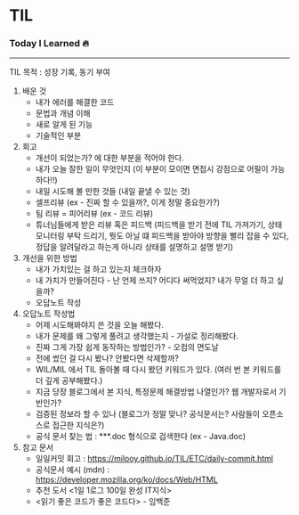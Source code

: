 # TIL
### Today I Learned :fire:
---
TIL 목적 : 성장 기록, 동기 부여

1) 배운 것
   - 내가 에러를 해결한 코드
   - 문법과 개념 이해
   - 새로 알게 된 기능
   - 기술적인 부분
2) 회고
   - 개선이 되었는가? 에 대한 부분을 적어야 한다.
   - 내가 오늘 잘한 일이 무엇인지 (이 부분이 모이면 면접시 강점으로 어필이 가능하다!!)
   - 내일 시도해 볼 만한 것들 (내일 끝낼 수 있는 것)
   - 셀프리뷰 (ex - 진짜 할 수 있을까?, 이게 정말 중요한가?)
   - 팀 리뷰 = 피어리뷰 (ex - 코드 리뷰)
   - 튜너님들에게 받은 리뷰 혹은 피드백 (피드백을 받기 전에 TIL 가져가기, 상태 모니터링 부탁 드리기, 뭣도 아닐 떄 피드백을 받아야 방향을 빨리 잡을 수 있다, 정답을 알려달라고 하는게 아니라 상태를 설명하고 설명 받기)
3) 개선을 위한 방법
   - 내가 가치있는 걸 하고 있는지 체크하자
   - 내 가치가 만들어진다 - 난 언제 쓰지? 어디다 써먹었지? 내가 무얼 더 하고 싶을까?
   - 오답노트 작성
4) 오답노트 작성법
   - 어제 시도해봐야지 쓴 것을 오늘 해봤다.
   - 내가 문제를 왜 그렇게 풀려고 생각했는지 - 가설로 정리해봤다.
   - 진짜 그게 가장 쉽게 동작하는 방법인가? - 오컴의 면도날
   - 전에 썼던 걸 다시 봤나? 안봤다면 삭제할까?
   - WIL/MIL 에서 TIL 돌아볼 때 다시 봤던 키워드가 있다. (여러 번 본 키워드를 더 깊게 공부해봤다.)
   - 지금 당장 블로그에서 본 지식, 특정문제 해결방법 나열인가? 웹 개발자로서 기반인가?
   - 검증된 정보라 할 수 있나 (블로그가 정말 맞나? 공식문서는? 사람들이 오픈소스로 접근한 지식은?)
   - 공식 문서 찾는 법 : ***.doc 형식으로 검색한다 (ex - Java.doc) 
5) 참고 문서
   - 일일커밋 회고 : https://milooy.github.io/TIL/ETC/daily-commit.html
   - 공식문서 예시 (mdn) : https://developer.mozilla.org/ko/docs/Web/HTML
   - 추천 도서 <1일 1로그 100일 완성 IT지식>
   - <읽기 좋은 코드가 좋은 코드다> - 임백준
